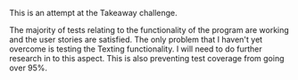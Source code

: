 This is an attempt at the Takeaway challenge.

The majority of tests relating to the functionality of the program are working
and the user stories are satisfied. The only problem that I haven't yet overcome
is testing the Texting functionality. I will need to do further research in to
this aspect. This is also preventing test coverage from going over 95%.
